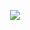 <p align="center">
  <a href="https://en.wikipedia.org/wiki/Soap_Bubbles_(Chardin)"><img src="https://i.postimg.cc/k5zDtRqs/download.png"></a>
</p>
